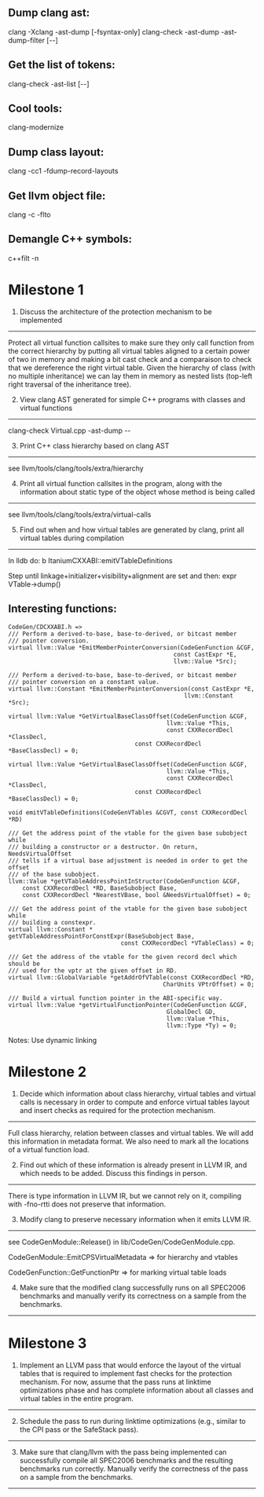 Dump clang ast:
---------------
clang -Xclang -ast-dump [-fsyntax-only] 
clang-check <path> -ast-dump -ast-dump-filter <filter> [--]

Get the list of tokens:
-----------------------
clang-check <path> -ast-list [--]

Cool tools:
-----------
clang-modernize

Dump class layout:
------------------
clang -cc1 -fdump-record-layouts <path>

Get llvm object file:
---------------------
clang -c <path> -flto 

Demangle C++ symbols:
---------------------
c++filt -n <path>

Milestone 1
===========

1. Discuss the architecture of the protection mechanism to be implemented
-------------------------------------------------------------------------
Protect all virtual function callsites to make sure they only call function from
the correct hierarchy by putting all virtual tables aligned to a certain power
of two in memory and making a bit cast check and a comparaison to check that we
dereference the right virtual table. Given the hierarchy of class (with no
multiple inheritance) we can lay them in memory as nested lists (top-left right
traversal of the inheritance tree).


2. View clang AST generated for simple C++ programs with classes and virtual functions
--------------------------------------------------------------------------------------
clang-check Virtual.cpp -ast-dump --


3. Print C++ class hierarchy based on clang AST 
-----------------------------------------------
see llvm/tools/clang/tools/extra/hierarchy


4. Print all virtual function callsites in the program, along with the information about static type of the object whose method is being called 
-----------------------------------------------------------------------------------------------------------------------------------------------
see llvm/tools/clang/tools/extra/virtual-calls


5. Find out when and how virtual tables are generated by clang, print all virtual tables during compilation
-----------------------------------------------------------------------------------------------------------
In lldb do:
    b ItaniumCXXABI::emitVTableDefinitions

Step until linkage+initializer+visibility+alignment are set and then:
    expr VTable->dump()

    
Interesting functions:
----------------------
    CodeGen/CDCXXABI.h =>
    /// Perform a derived-to-base, base-to-derived, or bitcast member
    /// pointer conversion.
    virtual llvm::Value *EmitMemberPointerConversion(CodeGenFunction &CGF,
                                                   const CastExpr *E,
                                                   llvm::Value *Src);

    /// Perform a derived-to-base, base-to-derived, or bitcast member
    /// pointer conversion on a constant value.
    virtual llvm::Constant *EmitMemberPointerConversion(const CastExpr *E,
                                                      llvm::Constant *Src);

    virtual llvm::Value *GetVirtualBaseClassOffset(CodeGenFunction &CGF,
                                                 llvm::Value *This,
                                                 const CXXRecordDecl *ClassDecl,
                                        const CXXRecordDecl *BaseClassDecl) = 0;

    virtual llvm::Value *GetVirtualBaseClassOffset(CodeGenFunction &CGF,
                                                 llvm::Value *This,
                                                 const CXXRecordDecl *ClassDecl,
                                        const CXXRecordDecl *BaseClassDecl) = 0;

    void emitVTableDefinitions(CodeGenVTables &CGVT, const CXXRecordDecl *RD)
    
    /// Get the address point of the vtable for the given base subobject while
    /// building a constructor or a destructor. On return, NeedsVirtualOffset
    /// tells if a virtual base adjustment is needed in order to get the offset
    /// of the base subobject.  
    llvm::Value *getVTableAddressPointInStructor(CodeGenFunction &CGF, 
        const CXXRecordDecl *RD, BaseSubobject Base, 
        const CXXRecordDecl *NearestVBase, bool &NeedsVirtualOffset) = 0;
    
    /// Get the address point of the vtable for the given base subobject while
    /// building a constexpr.
    virtual llvm::Constant *
    getVTableAddressPointForConstExpr(BaseSubobject Base,
                                    const CXXRecordDecl *VTableClass) = 0;

    /// Get the address of the vtable for the given record decl which should be
    /// used for the vptr at the given offset in RD.
    virtual llvm::GlobalVariable *getAddrOfVTable(const CXXRecordDecl *RD,
                                                CharUnits VPtrOffset) = 0;

    /// Build a virtual function pointer in the ABI-specific way.
    virtual llvm::Value *getVirtualFunctionPointer(CodeGenFunction &CGF,
                                                 GlobalDecl GD,
                                                 llvm::Value *This,
                                                 llvm::Type *Ty) = 0;


Notes:
Use dynamic linking



Milestone 2
===========

1. Decide which information about class hierarchy, virtual tables and virtual calls is necessary in order to compute and enforce virtual tables layout and insert checks as required for the protection mechanism. 
------------------------------------------------------------------------------------------------------------------------------------------------------------------------------------------------------------------
Full class hierarchy, relation between classes and virtual tables. We will add
this information in metadata format. We also need to mark all the locations of a
virtual function load.

2. Find out which of these information is already present in LLVM IR, and which needs to be added. Discuss this findings in person. 
-----------------------------------------------------------------------------------------------------------------------------------
There is type information in LLVM IR, but we cannot rely on it, compiling with
-fno-rtti does not preserve that information.

3. Modify clang to preserve necessary information when it emits LLVM IR. 
------------------------------------------------------------------------
see CodeGenModule::Release() in lib/CodeGen/CodeGenModule.cpp.

CodeGenModule::EmitCPSVirtualMetadata => for hierarchy and vtables

CodeGenFunction::GetFunctionPtr => for marking virtual table loads

4. Make sure that the modified clang successfully runs on all SPEC2006 benchmarks and manually verify its correctness on a sample from the benchmarks.
------------------------------------------------------------------------------------------------------------------------------------------------------


Milestone 3
===========

1. Implement an LLVM pass that would enforce the layout of the virtual tables that is required to implement fast checks for the protection mechanism. For now, assume that the pass runs at linktime optimizations phase and has complete information about all classes and virtual tables in the entire program.
-----------------------------------------------------------------------------------------------------------------------------------------------------------------------------------------------------------------------------------------------------------------------------------------------------------------


2. Schedule the pass to run during linktime optimizations (e.g., similar to the CPI pass or the SafeStack pass).
----------------------------------------------------------------------------------------------------------------


3. Make sure that clang/llvm with the pass being implemented can successfully compile all SPEC2006 benchmarks and the resulting benchmarks run correctly. Manually verify the correctness of the pass on a sample from the benchmarks.
--------------------------------------------------------------------------------------------------------------------------------------------------------------------------------------------------------------------------------------
